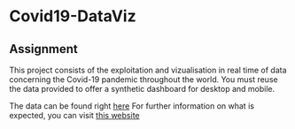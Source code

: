 # Covid19-DataViz

## Assignment

This project consists of the exploitation and vizualisation in real time of data concerning the Covid-19
pandemic throughout the world.
You must reuse the data provided to offer a synthetic dashboard for desktop and mobile.

The data can be found right [here](https://github.com/CSSEGISandData/COVID-19)
For further information on what is expected, you can visit [this website](https://www.arcgis.com/apps/opsdashboard/index.html#/bda7594740fd40299423467b48e9ecf6)